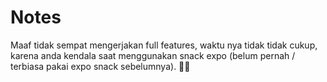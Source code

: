 # Notes

Maaf tidak sempat mengerjakan full features, waktu nya tidak tidak cukup, karena anda kendala saat menggunakan snack expo (belum pernah / terbiasa pakai expo snack sebelumnya). 🙏🏼
